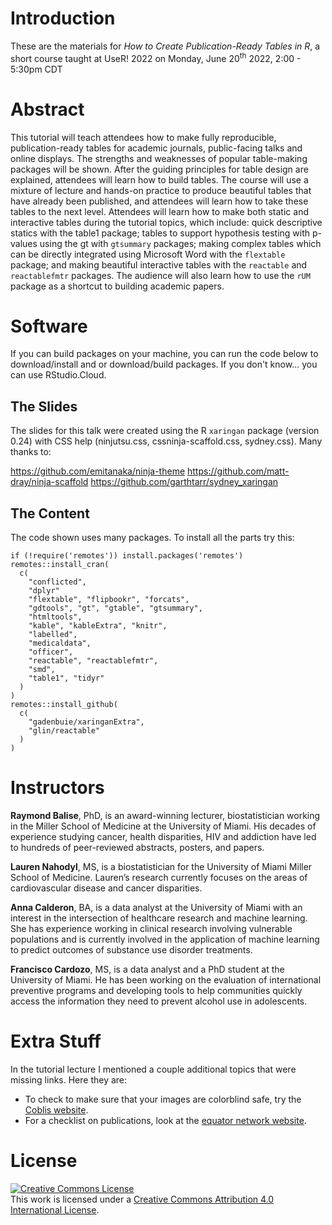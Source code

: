 # Introduction

These are the materials for *How to Create Publication-Ready Tables in R*, a short course taught at UseR! 2022 on Monday, June 20<sup>th</sup> 2022, 2:00 - 5:30pm CDT

# Abstract
This tutorial will teach attendees how to make fully reproducible, publication-ready tables for academic journals, public-facing talks and online displays. The strengths and weaknesses of popular table-making packages will be shown. After the guiding principles for table design are explained, attendees will learn how to build tables. The course will use a mixture of lecture and hands-on practice to produce beautiful tables that have already been published, and attendees will learn how to take these tables to the next level. Attendees will learn how to make both static and interactive tables during the tutorial topics, which include: quick descriptive statics with the table1 package; tables to support hypothesis testing with p-values using the gt with `gtsummary` packages; making complex tables which can be directly integrated using Microsoft Word with the `flextable` package; and making beautiful interactive tables with the `reactable` and `reactablefmtr` packages. The audience will also learn how to use the `rUM` package as a shortcut to building academic papers.

# Software 

If you can build packages on your machine, you can run the code below to download/install and or download/build packages.  If you don't know... you can use RStudio.Cloud.

## The Slides
The slides for this talk were created using the R `xaringan` package (version 0.24) with CSS help (ninjutsu.css, cssninja-scaffold.css, sydney.css).  Many thanks to: 

https://github.com/emitanaka/ninja-theme
https://github.com/matt-dray/ninja-scaffold 
https://github.com/garthtarr/sydney_xaringan


## The Content 
The code shown uses many packages.  To install all the parts try this:

```
if (!require('remotes')) install.packages('remotes')
remotes::install_cran(
  c(
    "conflicted", 
    "dplyr"
    "flextable", "flipbookr", "forcats",
    "gdtools", "gt", "gtable", "gtsummary", 
    "htmltools",
    "kable", "kableExtra", "knitr",
    "labelled",
    "medicaldata",
    "officer",
    "reactable", "reactablefmtr",
    "smd",
    "table1", "tidyr"
  )
)
remotes::install_github(
  c(
    "gadenbuie/xaringanExtra",
    "glin/reactable"
  )
)
```



# Instructors
**Raymond Balise**, PhD, is an award-winning lecturer, biostatistician working in the Miller School of Medicine at the University of Miami. His decades of experience studying cancer, health disparities, HIV and addiction have led to hundreds of peer-reviewed abstracts, posters, and papers.

**Lauren Nahodyl**, MS, is a biostatistician for the University of Miami Miller School of Medicine. Lauren’s research currently focuses on the areas of cardiovascular disease and cancer disparities.

**Anna Calderon**, BA, is a data analyst at the University of Miami with an interest in the intersection of healthcare research and machine learning. She has experience working in clinical research involving vulnerable populations and is currently involved in the application of machine learning to predict outcomes of substance use disorder treatments.

**Francisco Cardozo**, MS, is a data analyst and a PhD student at the University of Miami. He has been working on the evaluation of international preventive programs and developing tools to help communities quickly access the information they need to prevent alcohol use in adolescents.

# Extra Stuff

In the tutorial lecture I mentioned a couple additional topics that were missing links.  Here they are:

+ To check to make sure that your images are colorblind safe, try the [Coblis website](https://www.color-blindness.com/coblis-color-blindness-simulator/).
+ For a checklist on publications, look at the [equator network website](https://www.equator-network.org/reporting-guidelines/strobe/).

# License

<a rel="license" href="http://creativecommons.org/licenses/by/4.0/"><img alt="Creative Commons License" style="border-width:0" src="https://i.creativecommons.org/l/by/4.0/88x31.png" /></a><br />This work is licensed under a <a rel="license" href="http://creativecommons.org/licenses/by/4.0/">Creative Commons Attribution 4.0 International License</a>.
